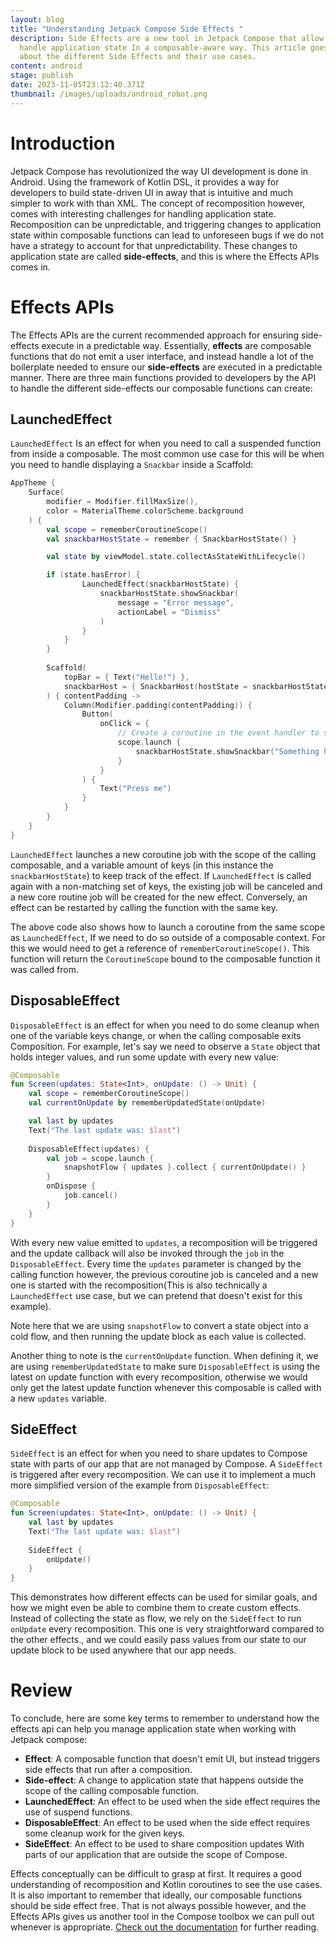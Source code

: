 ```yaml
---
layout: blog
title: "Understanding Jetpack Compose Side Effects "
description: Side Effects are a new tool in Jetpack Compose that allow us to
  handle application state In a composable-aware way. This article goes in depth
  about the different Side Effects and their use cases.
content: android
stage: publish
date: 2023-11-05T23:12:40.371Z
thumbnail: /images/uploads/android_robot.png
---
```

# Introduction
Jetpack Compose has revolutionized the way UI development is done in Android. Using the framework of Kotlin DSL, it provides a way for developers to build state-driven UI in away that is intuitive and much simpler to work with than XML. The concept of recomposition however, comes with interesting challenges for handling application state. Recomposition can be unpredictable, and triggering changes to application state within composable functions can lead to unforeseen bugs if we do not have a strategy to account for that unpredictability. These changes to application state are called **side-effects**, and this is where the Effects APIs comes in. 
# Effects APIs
The Effects APIs are the current recommended approach for ensuring side-effects execute in a predictable way. Essentially, **effects** are composable functions that do not emit a user interface, and instead handle a lot of the boilerplate needed to ensure our **side-effects** are executed in a predictable manner. There are three main functions provided to developers by the API to handle the different side-effects our composable functions can create:
## LaunchedEffect
`LaunchedEffect` Is an effect for when you need to call a suspended function from inside a composable. The most common use case for this will be when you need to handle displaying a `Snackbar` inside a Scaffold:
```kotlin
AppTheme {
	Surface(
		modifier = Modifier.fillMaxSize(),
        color = MaterialTheme.colorScheme.background
	) {
		val scope = rememberCoroutineScope()
        val snackbarHostState = remember { SnackbarHostState() }

        val state by viewModel.state.collectAsStateWithLifecycle()

		if (state.hasError) {
				LaunchedEffect(snackbarHostState) {
					snackbarHostState.showSnackbar(
		                message = "Error message",
		                actionLabel = "Dismiss"
		            )
				}
			}
		}
		
		Scaffold(
			topBar = { Text("Hello!") },
			snackbarHost = { SnackbarHost(hostState = snackbarHostState) },
		) { contentPadding ->
			Column(Modifier.padding(contentPadding)) {
	            Button(
	                onClick = {
	                    // Create a coroutine in the event handler to show a snackbar
	                    scope.launch {
	                        snackbarHostState.showSnackbar("Something happened!")
	                    }
	                }
	            ) {
	                Text("Press me")
	            }
	        }
		}
	}
}
```
`LaunchedEffect` launches a new coroutine job with the scope of the calling composable, and a variable amount of keys (in this instance the `snackbarHostState`) to keep track of the effect. If `LaunchedEffect` is called again with a non-matching set of keys, the existing job will be canceled and a new core routine job will be created for the new effect. Conversely, an effect can be restarted by calling the function with the same key.

The above code also shows how to launch a coroutine from the same scope as `LaunchedEffect`, If we need to do so outside of a composable context. For this we would need to get a reference of `rememberCoroutineScope()`. This function will return the `CoroutineScope` bound to the composable function it was called from.
## DisposableEffect 
`DisposableEffect` is an effect for when you need to do some cleanup when one of the variable keys change, or when the calling composable exits Composition. For example, let's say we need to observe a `State` object that holds integer values, and run some update with every new value:
```kotlin
@Composable  
fun Screen(updates: State<Int>, onUpdate: () -> Unit) {  
    val scope = rememberCoroutineScope()  
    val currentOnUpdate by rememberUpdatedState(onUpdate)

	val last by updates
	Text("The last update was: $last")
  
    DisposableEffect(updates) {  
        val job = scope.launch {  
            snapshotFlow { updates }.collect { currentOnUpdate() }
        }  
        onDispose {  
            job.cancel()  
        }  
    }
}
```
With every new value emitted to `updates`, a recomposition will be triggered and the update callback will also be invoked through the `job` in the `DisposableEffect`. Every time the `updates` parameter is changed by the calling function however, the previous coroutine job is canceled and a new one is started with the recomposition(This is also technically a `LaunchedEffect` use case, but we can pretend that doesn't exist for this example).

Note here that we are using `snapshotFlow` to convert a state object into a cold flow, and then running the update block as each value is collected.

Another thing to note is the `currentOnUpdate` function. When defining it, we are using `rememberUpdatedState` to make sure `DisposableEffect` is using the latest on update function with every recomposition, otherwise we would only get the latest update function whenever this composable is called with a new `updates` variable.
## SideEffect 
`SideEffect` is an effect for when you need to share updates to Compose state with parts of our app that are not managed by Compose. A `SideEffect` is triggered after every recomposition. We can use it to implement a much more simplified version of the example from `DisposableEffect`:
```kotlin
@Composable
fun Screen(updates: State<Int>, onUpdate: () -> Unit) {
	val last by updates
	Text("The last update was: $last")
	
	SideEffect {
		onUpdate()
	}
}
```
This demonstrates how different effects can be used for similar goals, and how we might even be able to combine them to create custom effects. Instead of collecting the state as flow, we rely on the `SideEffect` to run `onUpdate` every recomposition. This one is very straightforward compared to the other effects., and we could easily pass values from our state to our update block to be used anywhere that our app needs.
# Review 
To conclude, here are some key terms to remember to understand how the effects api can help you manage application state when working with Jetpack compose:
- **Effect**: A composable function that doesn't emit UI, but instead triggers side effects that run after a composition.
- **Side-effect**: A change to application state that happens outside the scope of the calling composable function.
- **LaunchedEffect**: An effect to be used when the side effect requires the use of suspend functions.
- **DisposableEffect**: An effect to be used when the side effect requires some cleanup work for the given keys.
- **SideEffect**: An effect to be used to share composition updates With parts of our application that are outside the scope of Compose.

Effects conceptually can be difficult to grasp at first. It requires a good understanding of recomposition and Kotlin coroutines to see the use cases. It is also important to remember that ideally, our composable functions should be side effect free. That is not always possible however, and the Effects APIs gives us another tool in the Compose toolbox we can pull out whenever is appropriate. [Check out the documentation](https://developer.android.com/jetpack/compose/side-effects) for further reading. 